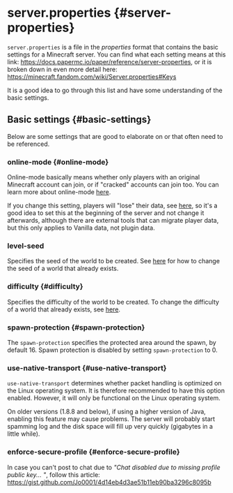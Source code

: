 # server.properties {#server-properties}
`server.properties` is a file in the *properties* format that contains the basic settings for a Minecraft server. You can find what each setting means at this link: <https://docs.papermc.io/paper/reference/server-properties>, or it is broken down in even more detail here: <https://minecraft.fandom.com/wiki/Server.properties#Keys>

It is a good idea to go through this list and have some understanding of the basic settings.

## Basic settings {#basic-settings}
Below are some settings that are good to elaborate on or that often need to be referenced.

### online-mode {#online-mode}
Online-mode basically means whether only players with an original Minecraft account can join, or if "cracked" accounts can join too. You can learn more about online-mode [here](../general/online-mode.md#online-mode).

If you change this setting, players will "lose" their data, see [here](../general/online-mode.md#online-mode-change-data-loss), so it's a good idea to set this at the beginning of the server and not change it afterwards, although there are external tools that can migrate player data, but this only applies to Vanilla data, not plugin data.

### level-seed
Specifies the seed of the world to be created. See [here](../general/world.md#world-seed) for how to change the seed of a world that already exists.

### difficulty {#difficulty}
Specifies the difficulty of the world to be created. To change the difficulty of a world that already exists, see [here](../general/world.md#world-difficulty).

### spawn-protection {#spawn-protection}
The `spawn-protection` specifies the protected area around the spawn, by default 16. Spawn protection is disabled by setting `spawn-protection` to 0.

### use-native-transport {#use-native-transport}
`use-native-transport` determines whether packet handling is optimized on the Linux operating system. It is therefore recommended to have this option enabled. However, it will only be functional on the Linux operating system.

On older versions (1.8.8 and below), if using a higher version of Java, enabling this feature may cause problems. The server will probably start spamming log and the disk space will fill up very quickly (gigabytes in a little while).

### enforce-secure-profile {#enforce-secure-profile}
In case you can't post to chat due to *"Chat disabled due to missing profile public key... "*, follow this article: <https://gist.github.com/Jo0001/4d14eb4d3ae51b11eb90ba3296c8095b>